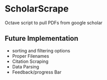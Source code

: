 # ScholarScrape
Octave script to pull PDFs from google scholar

Future Implementation
---------------------
* sorting and filtering options
* Proper Filenames
* Citation Scraping
* Data Parsing
* Feedback/progress Bar
